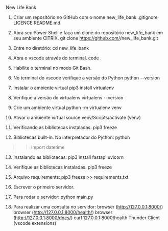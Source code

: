 New Life Bank
1) Criar um repositório no GitHub com o nome new_life_bank
.gitignore
LICENCE
README.md
2) Abra seu Power Shell e faça um clone do repositório new_life_bank em seu ambiente CITRIX.
git clone https://github.com/<your name>/new_life_bank.git
3) Entre no diretório:
cd new_life_bank
4) Abra o vscode através do terminal.
code .
5) Habilite o terminal no modo Git Bash.

6) No terminal do vscode verifique a versão do Python
python --version
7) Instalar o ambiente virtual
pip3 install virtualenv
8) Verifique a versão do virtualenv
virtualenv --version
9) Crie um ambiente virtual
python -m virtualenv venv
10) Ativar o ambiente virtual
source venv/Scripts/activate
(venv)

11) Verificando as bibliotecas instaladas.
pip3 freeze
12) Bibliotecas built-in. No interpretador do Python:
python

>> import datetime
13) Instalando as bibliotecas:
pip3 install fastapi uvicorn
14) Verifique as bibliotecas instaladas.
pip3 freeze
15) Arquivo requirements:
pip3 freeze >> requirements.txt
16) Escrever o primeiro servidor.

17) Para rodar o servidor:
python main.py
18) Para realizar uma consulta no servidor:
browser (http://127.0.0.1:8000/)
browser (http://127.0.0.1:8000/health/)
browser (http://127.0.0.1:8000/docs/)
curl 127.0.0.1:8000/health
Thunder Client (vscode extensions)
